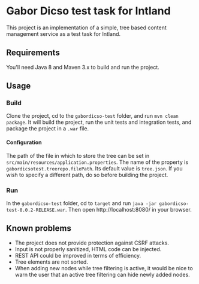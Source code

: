 # Gabor Dicso test task for Intland
This project is an implementation of a simple, tree based content management service as a test task for Intland.
## Requirements
You'll need Java 8 and Maven 3.x to build and run the project.
## Usage
### Build
Clone the project, cd to the `gabordicso-test` folder, and run `mvn clean package`. It will build the project, run the unit tests and integration tests, and package the project in a `.war` file.
#### Configuration
The path of the file in which to store the tree can be set in `src/main/resources/application.properties`. The name of the property is `gabordicsotest.treerepo.filePath`. Its default value is `tree.json`. If you wish to specify a different path, do so before building the project.
### Run
In the `gabordicso-test` folder, cd to `target` and run `java -jar gabordicso-test-0.0.2-RELEASE.war`. Then open http://localhost:8080/ in your browser.
## Known problems
- The project does not provide protection against CSRF attacks.
- Input is not properly sanitized, HTML code can be injected.
- REST API could be improved in terms of efficiency.
- Tree elements are not sorted.
- When adding new nodes while tree filtering is active, it would be nice to warn the user that an active tree filtering can hide newly added nodes.
